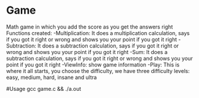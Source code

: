 # Game
Math game in which you add the score as you get the answers right
Functions created:
-Multiplication: It does a multiplication calculation, says if you got it right or wrong and shows you your point if you got it right
-Subtraction: It does a subtraction calculation, says if you got it right or wrong and shows you your point if you got it right
-Sum: It does a subtraction calculation, says if you got it right or wrong and shows you your point if you got it right
-ViewInfo: show game information
-Play: This is where it all starts, you choose the difficulty, we have three difficulty levels: easy, medium, hard, insane and ultra

#Usage
gcc game.c && ./a.out

